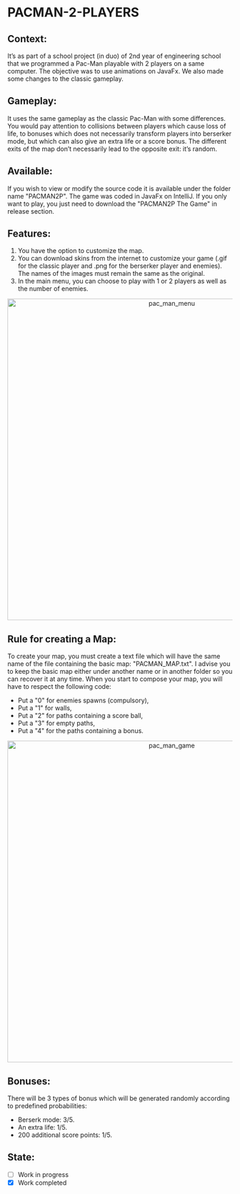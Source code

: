 # PACMAN-2-PLAYERS
## Context:
It’s as part of a school project (in duo) of 2nd year of engineering school that we programmed a Pac-Man playable with 2 players on a same computer. The objective was to use animations on JavaFx. We also made some changes to the classic gameplay.

## Gameplay:
It uses the same gameplay as the classic Pac-Man with some differences. You would pay attention to collisions between players which cause loss of life, to bonuses which does not necessarily transform players into berserker mode, but which can also give an extra life or a score bonus. The different exits of the map don’t necessarily lead to the opposite exit: it’s random.

## Available:
If you wish to view or modify the source code it is available under the folder name "PACMAN2P". The game was coded in JavaFx on IntelliJ. If you only want to play, you just need to download the "PACMAN2P The Game" in release section.

## Features:
1. You have the option to customize the map.
2. You can download skins from the internet to customize your game (.gif for the classic player and .png for the berserker player and enemies). The names of the images must remain the same as the original.
3. In the main menu, you can choose to play with 1 or 2 players as well as the number of enemies.

<p align="center">
  <img alt="pac_man_menu" src="https://user-images.githubusercontent.com/73184884/192123843-b5b3cce5-a8f1-4b0f-ba63-b6feb8c8cc20.jpg" width="720"/>
</p>

## Rule for creating a Map:
To create your map, you must create a text file which will have the same name of the file containing the basic map: "PACMAN_MAP.txt". I advise you to keep the basic map either under another name or in another folder so you can recover it at any time. When you start to compose your map, you will have to respect the following code:
- Put a "0" for enemies spawns (compulsory),
- Put a "1" for walls,
- Put a "2" for paths containing a score ball,
- Put a "3" for empty paths,
- Put a "4" for the paths containing a bonus.

<p align="center">
  <img alt="pac_man_game" src="https://user-images.githubusercontent.com/73184884/192123827-243a5062-9ed4-4ebb-9f9f-fc59af1f0384.jpg" width="720"/>
</p>

## Bonuses:
There will be 3 types of bonus which will be generated randomly according to predefined probabilities:
- Berserk mode: 3/5.
- An extra life: 1/5.
- 200 additional score points: 1/5.

## State:
- [ ] Work in progress
- [x] Work completed
